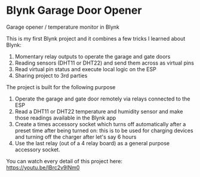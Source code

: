 # Blynk Garage Door Opener
Garage opener / temperature monitor in Blynk

This is my first Blynk project and it combines a few tricks I learned about Blynk:
1) Momentary relay outputs to operate the garage and gate doors
2) Reading sensors (DHT11 or DHT22) and send them across as virtual pins
3) Read virtual pin status and execute local logic on the ESP
4) Sharing project to 3rd parties

The project is built for the following purpose
1) Operate the garage and gate door remotely via relays connected to the ESP
2) Read a DHT11 or DHT22 temperature and humidity sensor and make those readings available in the Blynk app
3) Create a times accessory socket which turns off automatically after a preset time after being turned on: this is to be used for charging devices and turning off the charger after let's say 6 hours
4) Use the last relay (out of a 4 relay board) as a general purpose accessory socket.

You can watch every detail of this project here: https://youtu.be/IBrc2v9lNm0
